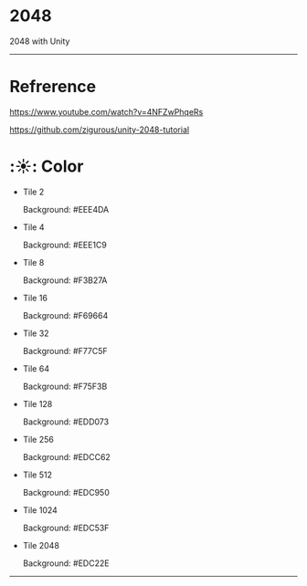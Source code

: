 # 2048
2048 with Unity

***

# Refrerence
<https://www.youtube.com/watch?v=4NFZwPhqeRs>

<https://github.com/zigurous/unity-2048-tutorial>



# :☀️:  Color
- Tile 2

  Background: #EEE4DA
- Tile 4

   Background: #EEE1C9
- Tile 8

  Background: #F3B27A
- Tile 16

  Background: #F69664
- Tile 32

  Background: #F77C5F
- Tile 64

  Background: #F75F3B
- Tile 128

  Background: #EDD073
- Tile 256

  Background: #EDCC62
- Tile 512

  Background: #EDC950
- Tile 1024

  Background: #EDC53F
- Tile 2048

  Background: #EDC22E

***
